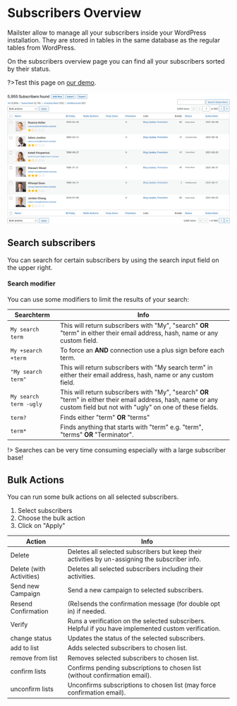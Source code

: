 # Subscribers Overview

Mailster allow to manage all your subscribers inside your WordPress installation. They are stored in tables in the same database as the regular tables from WordPress.

On the subscribers overview page you can find all your subscribers sorted by their status.

?>Test this page on [our demo](https://demo2.mailster.co/wp-admin/edit.php?post_type=newsletter&page=mailster_subscribers).

![Subscribers Overview](assets/subscribers-overview.png)

## Search subscribers

You can search for certain subscribers by using the search input field on the upper right.

#### Search modifier

You can use some modifiers to limit the results of your search:

| Searchterm             | Info                                                                                                                                                                     |
| ---------------------- | ------------------------------------------------------------------------------------------------------------------------------------------------------------------------ |
| `My search term`       | This will return subscribers with "My", "search" **OR** "term" in either their email address, hash, name or any custom field.                                            |
| `My +search +term`     | To force an **AND** connection use a plus sign before each term.                                                                                                         |
| `"My search term"`     | This will return subscribers with "My search term" in either their email address, hash, name or any custom field.                                                        |
| `My search term -ugly` | This will return subscribers with "My", "search" **OR** "term" in either their email address, hash, name or any custom field but not with "ugly" on one of these fields. |
| `term?`                | Finds either "term" **OR** "terms"                                                                                                                                       |
| `term*`                | Finds anything that starts with "term" e.g. "term", "terms" **OR** "Terminator".                                                                                         |

!> Searches can be very time consuming especially with a large subscriber base!

## Bulk Actions

You can run some bulk actions on all selected subscribers.

1. Select subscribers
2. Choose the bulk action
3. Click on "Apply"

| Action                   | Info                                                                                                  |
| ------------------------ | ----------------------------------------------------------------------------------------------------- |
| Delete                   | Deletes all selected subscribers but keep their activities by un-assigning the subscriber info.       |
| Delete (with Activities) | Deletes all selected subscribers including their activities.                                          |
| Send new Campaign        | Send a new campaign to selected subscribers.                                                          |
| Resend Confirmation      | (Re)sends the confirmation message (for double opt in) if needed.                                     |
| Verify                   | Runs a verification on the selected subscribers. Helpful if you have implemented custom verification. |
| change status            | Updates the status of the selected subscribers.                                                       |
| add to list              | Adds selected subscribers to chosen list.                                                             |
| remove from list         | Removes selected subscribers to chosen list.                                                          |
| confirm lists            | Confirms pending subscriptions to chosen list (without confirmation email).                           |
| unconfirm lists          | Unconfirms subscriptions to chosen list (may force confirmation email).                               |
